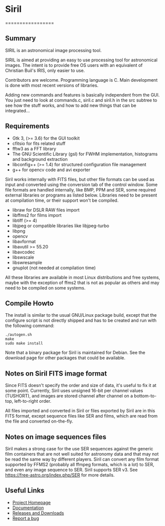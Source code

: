 # Siril
=================

Summary
-------
SIRIL is an astronomical image processing tool.

SIRIL is aimed at providing an easy to use processing tool for astronomical
images. The intent is to provide free OS users with an equivalent of Christian
Buil's IRIS, only easier to use.

Contributors are welcome. Programming language is C.
Main development is done with most recent versions of libraries.

Adding new commands and features is basically independent from the GUI. You just
need to look at commands.c, siril.c and siril.h in the src subtree to see how
the stuff works, and how to add new things that can be integrated...

Requirements
------------
 * Gtk 3, (>= 3.6) for the GUI toolkit
 * cfitsio for fits related stuff
 * fftw3 as a FFT library
 * The GNU Scientific Library (gsl) for FWHM implementation, histograms and background extraction
 * libconfig++ (>= 1.4) for structured configuration file management
 * g++ for opencv code and avi exporter

Siril works internally with FITS files, but other file formats can be used as
input and converted using the conversion tab of the control window. Some file
formats are handled internally, like BMP, PPM and SER, some required external
libraries or programs as listed below. Libraries need to be present at
compilation time, or their support won't be compiled.

 * libraw for DSLR RAW files import
 * libffms2 for films import
 * libtiff (>= 4)
 * libjpeg or compatible libraries like libjpeg-turbo
 * libpng
 * opencv
 * libavformat
 * libavutil >= 55.20
 * libavcodec
 * libswscale
 * libswresample
 * gnuplot (not needed at compilation time)

All these libraries are available in most Linux distributions and free systems,
maybe with the exception of ffms2 that is not as popular as others and may need
to be compiled on some systems.

Compile Howto
-------------
The install is similar to the usual GNU/Linux package build, except that the
configure script is not directly shipped and has to be created and run with the
following command:

    ./autogen.sh
    make
    sudo make install

Note that a binary package for Siril is maintained for Debian. See the download
page for other packages that could be available.

Notes on Siril FITS image format
--------------------------------

Since FITS doesn't specify the order and size of data, it's useful to fix it at
some point. Currently, Siril uses unsigned 16-bit per channel values (TUSHORT),
and images are stored channel after channel on a bottom-to-top, left-to-right
order.

All files imported and converted in Siril or files exported by Siril are in this
FITS format, except sequence files like SER and films, which are read from the
file and converted on-the-fly.

Notes on image sequences files
------------------------------

Siril makes a strong case for the use SER sequences against the generic film
containers that are not well suited for astronomy data and that may not be read
the same way by different players. Siril can convert any film format supported
by FFMS2 (probably all ffmpeg formats, which is a lot) to SER, and even any
image sequence to SER.
Siril supports SER v3. See https://free-astro.org/index.php/SER for more details.

Useful Links
------------
 * [Project Homepage](http://free-astro.org/index.php/Siril)
 * [Documentation](http://free-astro.org/siril_doc-en/#Reference_documentation_1)
 * [Releases and Downloads](http://free-astro.org/index.php?title=Siril:releases)
 * [Report a bug](https://free-astro.org/bugs/view_all_bug_page.php)
